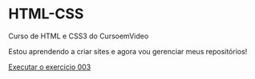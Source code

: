# HTML-CSS
 Curso de HTML e CSS3 do CursoemVideo

Estou aprendendo a criar sites e agora vou gerenciar meus repositórios!

<a href= "https://wfernandestive.github.io/HTML-CSS/Exerc%C3%ADcios/Ex%20003/index.html"> Executar o exercicio 003<a>